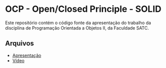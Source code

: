 # OCP - Open/Closed Principle - SOLID

Este repositório contém o código fonte da apresentação do trabalho da disciplina de Programação Orientada a Objetos II, da Faculdade SATC.

## Arquivos

* [Apresentação](https://pt.slideshare.net/bluiz2013/open-closed-principle-solid)
* [Vídeo](https://www.youtube.com/watch?v=zMAbHA4aHAU)
